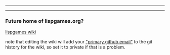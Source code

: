 
---
---

### Future home of lispgames.org?

[lispgames wiki](https://github.com/lispgames/lispgames.github.io/wiki/Main-Page)

note that editing the wiki will add your ["primary github email"](https://github.com/settings/emails) to the git history for the wiki, so set it to private if that is a problem.


